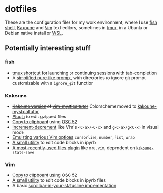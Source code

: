 # dotfiles

These are the configuration files for my work environment, where I use [fish
shell](https://fishshell.com), [Kakoune](https://kakoune.org) and
[Vim](https://www.vim.org) text editors, sometimes in
[tmux](https://github.com/tmux/tmux/wiki), in a Ubuntu or Debian native install
or [WSL](https://docs.microsoft.com/en-us/windows/wsl/about).

## Potentially interesting stuff
### fish
- [tmux shortcut](fish/functions/tm.fish) for launching or continuing sessions
  with tab-completion
- A [simplified pure-like prompt](fish/functions/fish_prompt.fish), with
  directories to ignore git prompt customizable with a `ignore_git` function

### Kakoune
- ~~[Kakoune version](kak/colors/mysticaltutor.kak) of
  [vim-mysticaltutor](https://github.com/caksoylar/vim-mysticaltutor)~~
  Colorscheme moved to [kakoune-mysticaltutor](https://github.com/caksoylar/kakoune-mysticaltutor)
- [Plugin](kak/autoload/gzip.kak) to edit gzipped files
- [Copy to clipboard](kak/autoload/clipboard.kak) using
  [OSC 52](https://discuss.kakoune.com/t/clipboard-integration-using-osc-52/)
- [Increment-decrement](kak/autoload/inc-dec.kak) like Vim's `<C-a>/<C-x>` and
  `g<C-a>/g<C-x>` in visual mode
- [Emulating various Vim options](kak/autoload/options.kak) `cursorline`,
  `number`, `list`, `wrap`
- [A small utility](kak/autoload/ipynb.kak) to edit code blocks in ipynb
- [A most-recently-used files plugin](kak/autoload/mru.kak) like `mru.vim`, dependent
  on [`kakoune-state-save`](https://gitlab.com/Screwtapello/kakoune-state-save)

### Vim
- [Copy to clipboard](vim/vimrc#L165) using OSC 52
- [A small utility](vim/pack/self/start/vim-ipynb) to edit code blocks in ipynb
  files
- A basic [scrollbar-in-your-statusline
  implementation](vim/pack/self/start/scrollbar)
